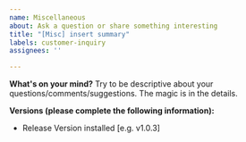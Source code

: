 ```yaml
---
name: Miscellaneous
about: Ask a question or share something interesting
title: "[Misc] insert summary"
labels: customer-inquiry
assignees: ''

---
```


**What's on your mind?**
Try to be descriptive about your questions/comments/suggestions. The magic is in the details.

**Versions (please complete the following information):**
 - Release Version installed [e.g. v1.0.3]